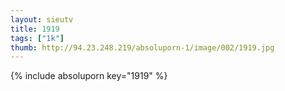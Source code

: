 ```yaml
--- 
layout: sieutv
title: 1919
tags: ["1k"]
thumb: http://94.23.248.219/absoluporn-1/image/002/1919.jpg
---
```

{% include absoluporn key="1919" %} 
